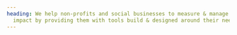 ```yaml
---
heading: We help non-profits and social businesses to measure & manage their
  impact by providing them with tools build & designed around their needs.
---
```

